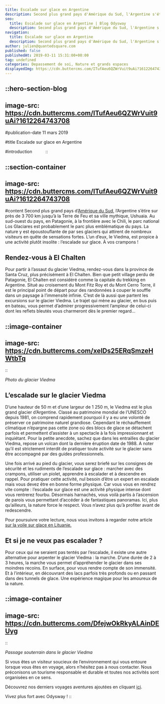 ```yaml
---
title: Escalade sur glace en Argentine
description: Second plus grand pays d'Amérique du Sud, l'Argentine s'étire sur près de 3 700 km jusqu'à la Terre de Feu et sa ville mythique, Ushuaia. Au sud-ouest du pays, en Patagonie, a la frontière avec le Chili, le parc national Los Glaciares est probablement le parc plus emblématique du pays. ...
seo:
  title: Escalade sur glace en Argentine | Blog Odysway
  description: Second plus grand pays d'Amérique du Sud, l'Argentine s'étire sur près de 3 700 km jusqu'à la Terre de Feu et sa ville mythique, Ushuaia.
navigation:
  title: Escalade sur glace en Argentine
  description: Second plus grand pays d'Amérique du Sud, l'Argentine s'étire sur près de 3 700 km jusqu'à la Terre de Feu et sa ville mythique, Ushuaia. Au sud-ouest du pays, en Patagonie, a la frontière avec le Chili, le parc national Los Glaciares est probablement le parc plus emblématique du pays. ...
author: julien@quantedsquare.com
published: false
publishedAt: 2019-03-11 15:31:00+00:00
tag: undefined
categories: Depassement de soi, Nature et grands espaces
displayedImg: https://cdn.buttercms.com/ITufAeu6QZWrVuit9uAi?1612264743708
---
```


::hero-section-blog
---
image-src: https://cdn.buttercms.com/ITufAeu6QZWrVuit9uAi?1612264743708
---
#publication-date
11 mars 2019

#title
Escalade sur glace en Argentine

#introduction
         
::

::section-container
---
image-src: https://cdn.buttercms.com/ITufAeu6QZWrVuit9uAi?1612264743708
---
#content
Second plus grand pays d’[Amérique du Sud](https://odysway.com/destinations/amerique-du-sud), l’Argentine s’étire sur près de 3 700 km jusqu’à la Terre de Feu et sa ville mythique, Ushuaia. Au sud-ouest du pays, en Patagonie, à la frontière avec le Chili, le parc national Los Glaciares est probablement le parc plus emblématique du pays. La nature y est époustouflante de par ses glaciers qui attirent de nombreux visiteurs en quête de sensations fortes. L’un d’eux, le Viedma, est propice à une activité plutôt insolite : l’escalade sur glace. À vos crampons !

## Rendez-vous à El Chalten

Pour partir à l’assaut du glacier Viedma, rendez-vous dans la province de Santa Cruz, plus précisément à El Chalten. Bien que petit village perdu de Patagonie, El Chalten est considéré comme la capitale du trekking en Argentine. Situé au croisement du Mont Fitz Roy et du Mont Cerro Torre, il est le principal point de départ pour des randonnées à couper le souffle dans un paysage à l’immensité infinie. C’est de là aussi que partent les excursions sur le glacier Viedma. Le trajet qui mène au glacier, en bus puis en bateau, vous permet d’admirer progressivement l’ampleur de celui-ci dont les reflets bleutés vous charmeront dès le premier regard…

::image-container
---
image-src: https://cdn.buttercms.com/xeIDs25ERqSmzeHWtbTq
---
::

_Photo du glacier Viedma_

## **L’escalade sur le glacier Viedma**

D’une hauteur de 50 m et d’une largeur de 1 250 m, le Viedma est le plus grand glacier d’Argentine. Classé au patrimoine mondial de l’UNESCO depuis 1981, on comprend rapidement pourquoi il y a eu une volonté de préserver ce patrimoine naturel grandiose. Cependant le réchauffement climatique n’épargne pas cette zone où des blocs de glace se détachent parfois et permettent d’assister à un spectacle à la fois impressionnant et inquiétant. Pour la petite anecdote, sachez que dans les entrailles du glacier Viedma, repose un volcan dont la dernière éruption date de 1988. A noter qu’il est strictement interdit de pratiquer toute activité sur le glacier sans être accompagné par des guides professionnels.

Une fois arrivé au pied du glacier, vous serez briefé sur les consignes de sécurité et les rudiments de l’escalade sur glace : marcher avec des crampons, utiliser un piolet, apprendre à escalader et à descendre en rappel. Pour pratiquer cette activité, nul besoin d’être un expert en escalade mais vous devez être en bonne forme physique. Car vous vous en rendrez vite compte : l’escalade sur glace est une activité physique intense dont vous rentrerez fourbu. Désormais harnachés, vous voilà partis à l’ascension de parois vous permettant d’accéder à de fantastiques panoramas. Ici, plus qu’ailleurs, la nature force le respect. Vous n’avez plus qu’à profiter avant de redescendre.

Pour poursuivre votre lecture, nous vous invitons à regarder notre article [sur la voile sur glace en Lituanie.](https://odysway.com/voile-sur-glace-en-lituanie?utm_source=article&utm_medium=blog&utm_campaign=escalade+sur+glace+)

## Et si je ne veux pas escalader ?

Pour ceux qui ne seraient pas tentés par l’escalade, il existe une autre alternative pour arpenter le glacier Viedma : la marche. D’une durée de 2 à 3 heures, la marche vous permet d’appréhender le glacier dans ses moindres recoins. En surface, pour vous rendre compte de son immensité. Et à l’intérieur, en découvrant des lacs parfois très profonds ou en passant dans des tunnels de glace. Une expérience magique pour les amoureux de la nature.

::image-container
---
image-src: https://cdn.buttercms.com/DfejwOkRkyALAinDEUyg
---
::

_Passage souterrain dans le glacier Viedma_

Si vous êtes un visiteur soucieux de l’environnement qui vous entoure lorsque vous êtes en voyage, alors n’hésitez pas à nous contacter. Nous préconisons un tourisme responsable et durable et toutes nos activités sont organisées en ce sens.

Découvrez nos derniers voyages aventures ajoutées en cliquant [ici](https://odysway.com/thematiques/voyage-aventure).

Vivez plus fort avec Odysway !
::
